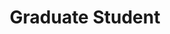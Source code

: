 ---
name: "Caroline Kikawa"
image: "https://research.fredhutch.org/content/stripe/bloom/en/members/_jcr_content/par/labmember_1072516606/image.img.jpg/1657559839093.jpg"
title: "Graduate Student"
category: "Graduate Student"
links:
  - link: "https://github.com/ckikawa"
    icon: "github"
---